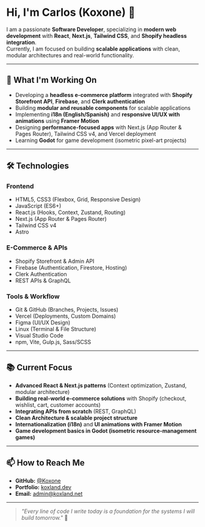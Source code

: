 # Hi, I'm Carlos (Koxone) 👋

I am a passionate **Software Developer**, specializing in **modern web development** with **React**, **Next.js**, **Tailwind CSS**, and **Shopify headless integration**.  
Currently, I am focused on building **scalable applications** with clean, modular architectures and real-world functionality.

---

## 🚀 What I'm Working On

- Developing a **headless e-commerce platform** integrated with **Shopify Storefront API**, **Firebase**, and **Clerk authentication**  
- Building **modular and reusable components** for scalable applications  
- Implementing **i18n (English/Spanish)** and **responsive UI/UX with animations** using **Framer Motion**  
- Designing **performance-focused apps** with Next.js (App Router & Pages Router), Tailwind CSS v4, and Vercel deployment  
- Learning **Godot** for game development (isometric pixel-art projects)  

---

## 🛠 Technologies

### **Frontend**
- HTML5, CSS3 (Flexbox, Grid, Responsive Design)
- JavaScript (ES6+)
- React.js (Hooks, Context, Zustand, Routing)
- Next.js (App Router & Pages Router)
- Tailwind CSS v4
- Astro

### **E-Commerce & APIs**
- Shopify Storefront & Admin API
- Firebase (Authentication, Firestore, Hosting)
- Clerk Authentication
- REST APIs & GraphQL

### **Tools & Workflow**
- Git & GitHub (Branches, Projects, Issues)
- Vercel (Deployments, Custom Domains)
- Figma (UI/UX Design)
- Linux (Terminal & File Structure)
- Visual Studio Code
- npm, Vite, Gulp.js, Sass/SCSS

---

## 📚 Current Focus

- **Advanced React & Next.js patterns** (Context optimization, Zustand, modular architecture)  
- **Building real-world e-commerce solutions** with Shopify (checkout, wishlist, cart, customer accounts)  
- **Integrating APIs from scratch** (REST, GraphQL)  
- **Clean Architecture & scalable project structure**  
- **Internationalization (i18n)** and **UI animations with Framer Motion**  
- **Game development basics in Godot (isometric resource-management games)**  

---

## 📫 How to Reach Me

- **GitHub:** [@Koxone](https://github.com/Koxone)  
- **Portfolio:** [koxland.dev](https://www.koxland.dev/)  
- **Email:** admin@koxland.net  

---

> _"Every line of code I write today is a foundation for the systems I will build tomorrow."_ 🚀

